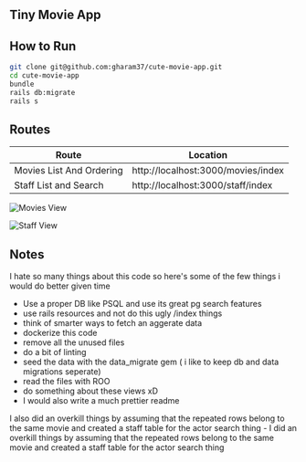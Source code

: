 ## Tiny Movie App

## How to Run

```sh
git clone git@github.com:gharam37/cute-movie-app.git
cd cute-movie-app
bundle
rails db:migrate
rails s


```

## Routes

| Route                    | Location                           |
| ------------------------ | ---------------------------------- |
| Movies List And Ordering | http://localhost:3000/movies/index |
| Staff List and Search    | http://localhost:3000/staff/index  |

![Movies View](https://github.com/gharam37/cute-movie-app/assets/25537073/c53353ea-f135-4bcb-837a-b76ca8c2af58)



![Staff View](https://github.com/gharam37/cute-movie-app/assets/25537073/fe92a296-4e1c-48d6-b34e-bcbcf5f05da0)


## Notes

I hate so many things about this code so here's some of the few things i would do better given time

- Use a proper DB like PSQL and use its great pg search features
- use rails resources and not do this ugly /index things
- think of smarter ways to fetch an aggerate data
- dockerize this code
- remove all the unused files
- do a bit of linting
- seed the data with the data_migrate gem ( i like to keep db and data migrations seperate)
- read the files with ROO
- do something about these views xD
- I would also write a much prettier readme

I also did an overkill things by assuming that the repeated rows belong to the same movie and created a staff table for the actor search thing - I did an overkill things by assuming that the repeated rows belong to the same movie and created a staff table for the actor search thing
